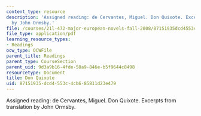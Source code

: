 ```yaml
---
content_type: resource
description: 'Assigned reading: de Cervantes, Miguel. Don Quixote. Excerpts from translation
  by John Ormsby.'
file: /courses/21l-472-major-european-novels-fall-2008/87151935dcd4553c4cb685811d23e479_don_quixote_exce.pdf
file_type: application/pdf
learning_resource_types:
- Readings
ocw_type: OCWFile
parent_title: Readings
parent_type: CourseSection
parent_uid: 9d3a9b16-4fde-58a9-846e-b5f9644c8498
resourcetype: Document
title: Don Quixote
uid: 87151935-dcd4-553c-4cb6-85811d23e479
---
```

Assigned reading: de Cervantes, Miguel. Don Quixote. Excerpts from translation by John Ormsby.

